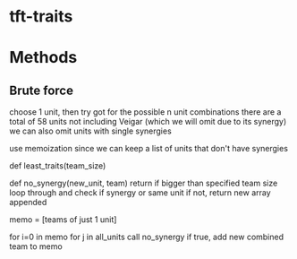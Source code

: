 # tft-traits


# Methods

## Brute force
choose 1 unit, then try got for the possible n unit combinations
there are a total of 58 units not including Veigar (which we will omit due to its synergy)
we can also omit units with single synergies

use memoization since we can keep a list of units that don't have synergies

def least_traits(team_size)

def no_synergy(new_unit, team)
  return if bigger than specified team size
  loop through and check if synergy or same unit
  if not, return new array appended

memo = [teams of just 1 unit]

for i=0 in memo
  for j in all_units
    call no_synergy
      if true, add new combined team to memo
